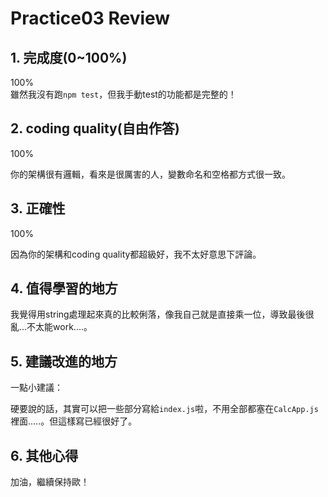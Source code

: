 # Practice03 Review

## 1. 完成度(0~100%)
100%<br>
雖然我沒有跑`npm test`，但我手動test的功能都是完整的！

## 2. coding quality(自由作答)

100%<br>

你的架構很有邏輯，看來是很厲害的人，變數命名和空格都方式很一致。

## 3. 正確性
100%<br>

因為你的架構和coding quality都超級好，我不太好意思下評論。

## 4. 值得學習的地方
我覺得用string處理起來真的比較俐落，像我自己就是直接乘一位，導致最後很亂...不太能work....。

## 5. 建議改進的地方
一點小建議：<br>

硬要說的話，其實可以把一些部分寫給`index.js`啦，不用全部都塞在`CalcApp.js`裡面.....。但這樣寫已經很好了。

## 6. 其他心得
加油，繼續保持歐！
